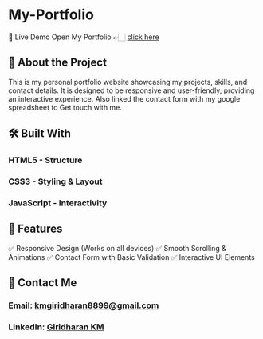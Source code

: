 # My-Portfolio
🚀 Live Demo
    Open My Portfolio 👉🏻 [click here](https://giridharan-km.netlify.app/)

## 📌 About the Project
This is my personal portfolio website showcasing my projects, skills, and contact details. It is designed to be responsive and user-friendly, providing an interactive experience. Also linked the contact form with my google spreadsheet to Get touch with me.

## 🛠️ Built With
### HTML5 - Structure
### CSS3 - Styling & Layout
### JavaScript - Interactivity

## 🔧 Features
✅ Responsive Design (Works on all devices)
✅ Smooth Scrolling & Animations
✅ Contact Form with Basic Validation
✅ Interactive UI Elements

## 📩 Contact Me
### Email: [kmgiridharan8899@gmail.com](mailto:kmgiridharan8899@gmail.com)
### LinkedIn: [Giridharan KM](https://www.linkedin.com/in/giri8899/)
